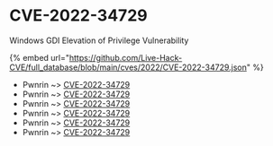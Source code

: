 # CVE-2022-34729

Windows GDI Elevation of Privilege Vulnerability

{% embed url="https://github.com/Live-Hack-CVE/full_database/blob/main/cves/2022/CVE-2022-34729.json" %}


* Pwnrin ~> [CVE-2022-34729](https://www.alice-snow.ru/2022/database/cve-2022-34729/cve-2022-34729-pwnrin)
* Pwnrin ~> [CVE-2022-34729](https://www.alice-snow.ru/2022/database/cve-2022-34729/cve-2022-34729-pwnrin)
* Pwnrin ~> [CVE-2022-34729](https://www.alice-snow.ru/2022/database/cve-2022-34729/cve-2022-34729-pwnrin)
* Pwnrin ~> [CVE-2022-34729](https://www.alice-snow.ru/2022/database/cve-2022-34729/cve-2022-34729-pwnrin)
* Pwnrin ~> [CVE-2022-34729](https://www.alice-snow.ru/2022/database/cve-2022-34729/cve-2022-34729-pwnrin)
* Pwnrin ~> [CVE-2022-34729](https://www.alice-snow.ru/2022/database/cve-2022-34729/cve-2022-34729-pwnrin)